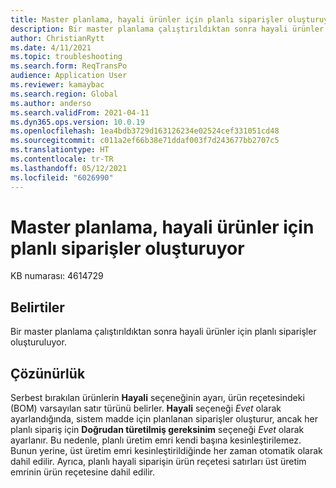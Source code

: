 ```yaml
---
title: Master planlama, hayali ürünler için planlı siparişler oluşturuyor
description: Bir master planlama çalıştırıldıktan sonra hayali ürünler için planlı siparişler oluşturuluyor.
author: ChristianRytt
ms.date: 4/11/2021
ms.topic: troubleshooting
ms.search.form: ReqTransPo
audience: Application User
ms.reviewer: kamaybac
ms.search.region: Global
ms.author: anderso
ms.search.validFrom: 2021-04-11
ms.dyn365.ops.version: 10.0.19
ms.openlocfilehash: 1ea4bdb3729d163126234e02524cef331051cd48
ms.sourcegitcommit: c011a2ef66b38e71ddaf003f7d243677bb2707c5
ms.translationtype: HT
ms.contentlocale: tr-TR
ms.lasthandoff: 05/12/2021
ms.locfileid: "6026990"
---
```

# <a name="master-planning-generates-planned-orders-for-phantom-products"></a>Master planlama, hayali ürünler için planlı siparişler oluşturuyor

KB numarası: 4614729

## <a name="symptoms"></a>Belirtiler

Bir master planlama çalıştırıldıktan sonra hayali ürünler için planlı siparişler oluşturuluyor.

## <a name="resolution"></a>Çözünürlük

Serbest bırakılan ürünlerin **Hayali** seçeneğinin ayarı, ürün reçetesindeki (BOM) varsayılan satır türünü belirler. **Hayali** seçeneği *Evet* olarak ayarlandığında, sistem madde için planlanan siparişler oluşturur, ancak her planlı sipariş için **Doğrudan türetilmiş gereksinim** seçeneği *Evet* olarak ayarlanır. Bu nedenle, planlı üretim emri kendi başına kesinleştirilemez. Bunun yerine, üst üretim emri kesinleştirildiğinde her zaman otomatik olarak dahil edilir. Ayrıca, planlı hayali siparişin ürün reçetesi satırları üst üretim emrinin ürün reçetesine dahil edilir.

